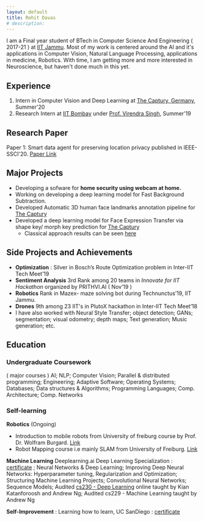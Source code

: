```yaml
---
layout: default
title: Rohit Davas 
# description: 
---
```

<!-- ## Introduction -->
I am a Final year student of BTech in Computer Science And Engineering ( 2017-21 ) at [IIT Jammu](https://iitjammu.ac.in/).
Most of my work is centered around the AI and it's applications in Computer Vision, Natural Language Processing, applications in medicine, Robotics. With time, I am getting more and more interested in Neuroscience, but haven't done much in this yet. 

## Experience

1. Intern in Computer Vision and Deep Learning at [The Captury, Germany](http://thecaptury.com/), Summer'20
1. Research Intern at [IIT Bombay](http://www.iitb.ac.in/) under [Prof. Virendra Singh](https://www.ee.iitb.ac.in/~viren/), Summer'19 

## Research Paper

Paper 1: Smart data agent for preserving location privacy published in IEEE-SSCI'20. [Paper Link](https://ieeexplore.ieee.org/document/9308396)

## Major Projects
- Developing a sofware for **home security using webcam at home.**
- Working on developing a deep learning model for Fast Background Subtraction. 
- Developed Automatic 3D human face landmarks annotation pipeline for [The Captury](https://captury.com/)
- Developed a deep learning model for Face Expression Transfer via shape key/ morph key prediction  for [The Captury](https://captury.com/)
  - Classical approach results can be seen [here](https://drive.google.com/file/d/1-uA78oCkMkEz8hkRawuLq6v3ygjMEkBF/view) 

## Side Projects and Achievements

- **Optimization** : Silver in Bosch’s Route Optimization problem in Inter-IIT Tech Meet’19 
- **Sentiment Analysis** 3rd Rank among 20 teams in *Innovate for IIT Hackathon* organized by PRITHVI.AI ( Nov’19 ) 
- **Robotics** Rank in Mazex- maze solving bot during Technunctus’19, IIT Jammu.
- **Drones** 9th among 23 IIT's in PlutoX hackathon in Inter-IIT Tech Meet’18  
- I have also worked with Neural Style Transfer; object detection; GANs; segmentation; visual odometry; depth maps; Text generation; Music generation; etc.

## Education

### Undergraduate Coursework 

( major courses ) AI; NLP; Computer Vision; Parallel & distributed programming; Engineering; Adaptive Software; Operating Systems; Databases; Data structures & Algorithms; Programming Languages; Comp. Architecture; Comp. Networks

### Self-learning
**Robotics** (Ongoing)
- Introduction to mobile robots from University of freiburg course by Prof. Dr. Wolfram Burgard. [Link](http://ais.informatik.uni-freiburg.de/teaching/ss20/robotics/)
- Robot Mapping course i.e mainly SLAM from University of Freiburg. [Link](http://ais.informatik.uni-freiburg.de/teaching/ws20/mapping/)

**Machine Learning**  Deeplearning.ai  Deep Learning Specialization : [certificate](https://github.com/rohitdavas/Certificates/blob/master/Deeplearning%20Specilisation%20Certificate.pdf) ; Neural Networks & Deep Learning; Improving Deep Neural Networks: Hyperparameter tuning, Regularization and Optimization; Structuring Machine Learning Projects; Convolutional Neural Networks; Sequence Models; Audited [cs230 - Deep Learning](https://cs230.stanford.edu/) online taught by Kian Katanforoosh and Andrew Ng; Audited cs229 - Machine Learning taught by Andrew Ng 

**Self-Improvement** : Learning how to learn, UC SanDiego : [certificate](https://github.com/rohitdavas/Certificates/blob/master/Certificate_Learning_How_To_Learn.pdf)

